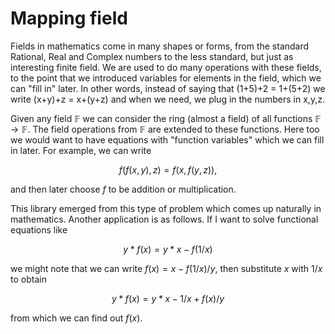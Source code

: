 # Mapping field

Fields in mathematics come in many shapes or forms, from the standard Rational, Real and Complex numbers 
to the less standard, but just as interesting finite field. We are used to do many operations with these
fields, to the point that we introduced variables for elements in the field, which we can "fill in" later.
In other words, instead of saying that (1+5)+2 = 1+(5+2) we write (x+y)+z = x+(y+z) and when we need, we
plug in the numbers in x,y,z.

Given any field $\mathbb{F}$ we can consider the ring (almost a field) of all functions $\mathbb{F} \to \mathbb{F}$. 
The field operations from $\mathbb{F}$ are extended to these functions. Here too we would want to have
equations with "function variables" which we can fill in later. For example, we can write 

$$f(f(x,y),z) = f(x,f(y,z)),$$

and then later choose $f$ to be addition or multiplication.

This library emerged from this type of problem which comes up naturally in mathematics. Another application is
as follows. If I want to solve functional equations like 

$$y*f(x) = y*x - f(1/x)$$

we might note that we can write $f(x) = x - f(1/x)/y$, then substitute $x$ with $1/x$ to obtain

$$y*f(x) = y*x - 1/x + f(x)/y$$

from which we can find out $f(x)$. 